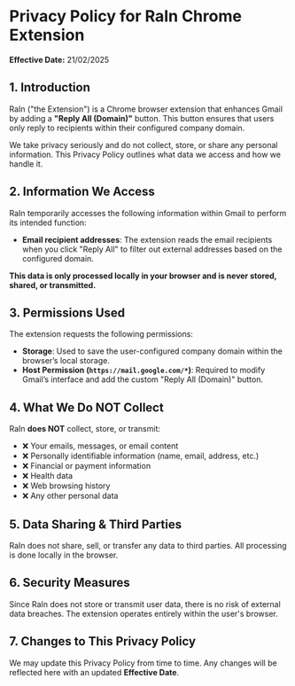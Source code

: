 # Privacy Policy for RaIn Chrome Extension
**Effective Date:** 21/02/2025

## 1. Introduction
RaIn ("the Extension") is a Chrome browser extension that enhances Gmail by adding a **"Reply All (Domain)"** button. This button ensures that users only reply to recipients within their configured company domain.

We take privacy seriously and do not collect, store, or share any personal information. This Privacy Policy outlines what data we access and how we handle it.

## 2. Information We Access
RaIn temporarily accesses the following information within Gmail to perform its intended function:
- **Email recipient addresses**: The extension reads the email recipients when you click "Reply All" to filter out external addresses based on the configured domain.

**This data is only processed locally in your browser and is never stored, shared, or transmitted.**

## 3. Permissions Used
The extension requests the following permissions:

- **Storage**: Used to save the user-configured company domain within the browser’s local storage.
- **Host Permission (`https://mail.google.com/*`)**: Required to modify Gmail’s interface and add the custom "Reply All (Domain)" button.

## 4. What We Do NOT Collect
RaIn **does NOT** collect, store, or transmit:
- ❌ Your emails, messages, or email content
- ❌ Personally identifiable information (name, email, address, etc.)
- ❌ Financial or payment information
- ❌ Health data
- ❌ Web browsing history
- ❌ Any other personal data

## 5. Data Sharing & Third Parties
RaIn does not share, sell, or transfer any data to third parties. All processing is done locally in the browser.

## 6. Security Measures
Since RaIn does not store or transmit user data, there is no risk of external data breaches. The extension operates entirely within the user's browser.

## 7. Changes to This Privacy Policy
We may update this Privacy Policy from time to time. Any changes will be reflected here with an updated **Effective Date**.

